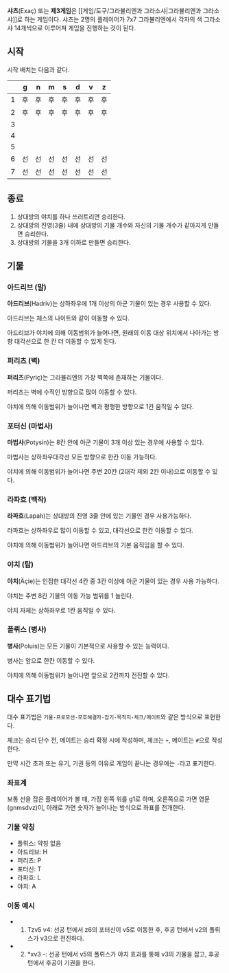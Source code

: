 **샤츠**(Exaç) 또는 **제3게임**은 [[게임/도구/그라뷸리엔과 그라소샤|그라뷸리엔과 그라소샤]]로 하는 게임이다. 샤츠는 2명의 플레이어가 7x7 그라뷸리엔에서 각자의 색 그라소샤 14개씩으로 이루어져 게임을 진행하는 것이 된다.

## 시작
시작 배치는 다음과 같다.

|     | g   | n   | m   | s   | d   | v   | z   |
| --- | --- | --- | --- | --- | --- | --- | --- |
| 1   | 후   | 후   | 후   | 후   | 후   | 후   | 후   |
| 2   | 후   | 후   | 후   | 후   | 후   | 후   | 후   |
| 3   |     |     |     |     |     |     |     |
| 4   |     |     |     |     |     |     |     |
| 5   |     |     |     |     |     |     |     |
| 6   | 선   | 선   | 선   | 선   | 선   | 선   | 선   |
| 7   | 선   | 선   | 선   | 선   | 선   | 선   | 선   |

## 종료
1. 상대방의 야치를 하나 쓰러트리면 승리한다.
2. 상대방의 진영(3줄) 내에 상대방의 기물 개수와 자신의 기물 개수가 같아지게 만들면 승리한다.
3. 상대방의 기물을 3개 이하로 만들면 승리한다.

## 기물
### 아드리브 (말)
**아드리브**(Hadriv)는 상하좌우에 1개 이상의 아군 기물이 있는 경우 사용할 수 있다.

아드리브는 체스의 나이트와 같이 이동할 수 있다.

아드리브가 야치에 의해 이동범위가 늘어나면, 원래의 이동 대상 위치에서 나아가는 방향 대각선으로 한 칸 더 이동할 수 있게 된다.

### 퍼리츠 (벽)
**퍼리츠**(Pyriç)는 그라뷸리엔의 가장 벽쪽에 존재하는 기물이다.

퍼리츠는 벽에 수직인 방향으로 많이 이동할 수 있다.

야치에 의해 이동범위가 늘어나면 벽과 평행한 방향으로 1칸 움직일 수 있다.

### 포터신 (마법사)
**마법사**(Potysin)는 8칸 안에 아군 기물이 3개 이상 있는 경우에 사용할 수 있다.

마법사는 상하좌우대각선 모든 방향으로 한칸 이동 가능하다.

야치에 의해 이동범위가 늘어나면 주변 20칸 (2대각 제외 2칸 이내)으로 이동할 수 있다.

### 라파흐 (백작)
**라파흐**(Lapah)는 상대방의 진영 3줄 안에 있는 기물인 경우 사용가능하다.

라파흐는 상하좌우로 많이 이동할 수 있고, 대각선으로 한칸 이동할 수 있다.

야치에 의해 이동범위가 늘어나면 아드리브의 기본 움직임을 할 수 있다.

### 야치 (탑)
**야치**(Äçie)는 인접한 대각선 4칸 중 3칸 이상에 아군 기물이 있는 경우 사용 가능하다.

야치는 주변 8칸 기물의 이동 가능 범위를 1 늘린다.

야치 자체는 상하좌우로 1칸 움직일 수 있다.

### 폴뤼스 (병사)
**병사**(Poluis)는 모든 기물이 기본적으로 사용할 수 있는 능력이다.

병사는 앞으로 한칸 이동할 수 있다.

야치에 의해 이동범위가 늘어나면 앞으로 2칸까지 전진할 수 있다.

## 대수 표기법

대수 표기법은 `기물-프로모션-모호해결자-잡기-목적지-체크/메이트`와 같은 방식으로 표현한다.

체크는 승리 단수 전, 메이트는 승리 확정 시에 작성하며, 체크는 `+`, 메이트는 `#`으로 작성한다.

만약 시간 초과 또는 유기, 기권 등의 이유로 게임이 끝나는 경우에는 `-`라고 표기한다.

### 좌표계
보통 선을 잡은 플레이어가 볼 때, 가장 왼쪽 위를 g1로 하며, 오른쪽으로 가면 영문(gnmsdvz)이, 아래로 가면 숫자가 늘어나는 방식으로 좌표를 전개한다.

### 기물 약칭
- 폴뤼스: 약칭 없음
- 아드리브: H
- 퍼리츠: P
- 포터신: T
- 라파흐: L
- 야치: A

### 이동 예시
- 1. Tzv5 v4: 선공 턴에서 z6의 포터신이 v5로 이동한 후, 후공 턴에서 v2의 폴뤼스가 v3으로 전진하다.
- 2. \*xv3 -: 선공 턴에서 v5의 폴뤼스가 야치 효과를 통해 v3의 기물을 잡고, 후공 턴에서 후공이 기권을 한다.
